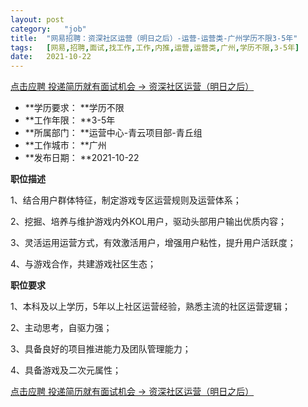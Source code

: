 ```yaml
---
layout:	post
category:	"job"
title:	"网易招聘：资深社区运营（明日之后）-运营-运营类-广州学历不限3-5年"
tags:	[网易,招聘,面试,找工作,工作,内推,运营,运营类,广州,学历不限,3-5年]
date:	2021-10-22
---
```


[点击应聘 投递简历就有面试机会 ->  资深社区运营（明日之后）](http://mobile.bole.netease.com/bole/boleDetail?id=32793&employeeId=346f03c3cda5f04c&key=all)



- **学历要求： **学历不限
- **工作年限： **3-5年
- **所属部门： **运营中心-青云项目部-青丘组
- **工作城市： **广州
- **发布日期： **2021-10-22



**职位描述**

1、结合用户群体特征，制定游戏专区运营规则及运营体系；

2、挖掘、培养与维护游戏内外KOL用户，驱动头部用户输出优质内容；

3、灵活运用运营方式，有效激活用户，增强用户粘性，提升用户活跃度；

4、与游戏合作，共建游戏社区生态；



**职位要求**

1、本科及以上学历，5年以上社区运营经验，熟悉主流的社区运营逻辑；

2、主动思考，自驱力强；

3、具备良好的项目推进能力及团队管理能力；

4、具备游戏及二次元属性；



[点击应聘 投递简历就有面试机会 ->  资深社区运营（明日之后）](http://mobile.bole.netease.com/bole/boleDetail?id=32793&employeeId=346f03c3cda5f04c&key=all)